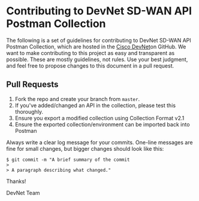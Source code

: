 # Contributing to DevNet SD-WAN API Postman Collection

The following is a set of guidelines for contributing to DevNet SD-WAN API Postman Collection, which are hosted in the [Cisco DevNet](https://github.com/CiscoDevNet/)on GitHub. We want to make contributing to this project as easy and transparent as possible. These are mostly guidelines, not rules. Use your best judgment, and feel free to propose changes to this document in a pull request.


## Pull Requests

1. Fork the repo and create your branch from `master`.
2. If you've added/changed an API in the collection, please test this thoroughly.
3. Ensure you export a modified collection using Collection Format v2.1
4. Ensure the exported collection/environment can be imported back into Postman

Always write a clear log message for your commits. One-line messages are fine for small changes, but bigger changes should look like this:

```
$ git commit -m "A brief summary of the commit
>
> A paragraph describing what changed."
```


Thanks!

DevNet Team
